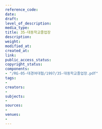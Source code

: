 ```yaml
---
reference_code: 
date: 
draft: 
level_of_description: 
media_type: 
title: 35-대동학교졸업장
description: 
weight: 
modified_at: 
created_at: 
link: 
public_access_status: 
copyright_status: 
components:
- "/RG-05-대경여대협/1997/35-대동학교졸업장.pdf"
tags:
- 
creators:
- 
subjects:
- 
sources:
- 
venues:
- 
---
```

